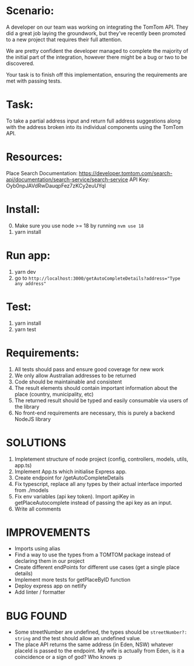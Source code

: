 Scenario:
=========

A developer on our team was working on integrating the TomTom API. They did a great job laying the groundwork, but they've recently been promoted to a new project that requires their full attention.

We are pretty confident the developer managed to complete the majority of the initial part of the integration, however there might be a bug or two to be discovered.

Your task is to finish off this implementation, ensuring the requirements are met with passing tests.


Task:
=====
To take a partial address input and return full address suggestions along with the address broken into its individual components using the TomTom API.


Resources:
==========

Place Search Documentation: https://developer.tomtom.com/search-api/documentation/search-service/search-service
API Key: Oyb0npJAVdRwDauqpFez7zKCy2euUYql

Install:
========
0. Make sure you use node >= 18 by running `nvm use 18`
1. yarn install

Run app:
========
1. yarn dev
2. go to `http://localhost:3000/getAutoCompleteDetails?address="Type any address"`

Test:
=====
1. yarn install
2. yarn test


Requirements:
=============

1. All tests should pass and ensure good coverage for new work
2. We only allow Australian addresses to be returned
3. Code should be maintainable and consistent
4. The result elements should contain important information about the place (country, municipality, etc)
5. The returned result should be typed and easily consumable via users of the library
6. No front-end requirements are necessary, this is purely a backend NodeJS library


SOLUTIONS
=============

1. Impletement structure of node project (config, controllers, models, utils, app.ts)
2. Implement App.ts which initialise Express app.
3. Create endpoint for /getAutoCompleteDetails
4. Fix typescript, replace all any types by their actual interface imported from ./models
5. Fix env variables (api key token). Import apiKey in getPlaceAutocomplete instead of passing the api key as an input.
6. Write all comments


IMPROVEMENTS
=============

- Imports using alias
- Find a way to use the types from a TOMTOM package instead of declaring them in our project
- Create different endPoints for different use cases (get a single place details)
- Implement more tests for getPlaceByID function
- Deploy express app on netlify
- Add linter / formatter


BUG FOUND
=============

- Some streetNumber are undefined, the types should be `streetNumber?: string` and the test should allow an undefined value.
- The place API returns the same address (in Eden, NSW) whatever placeId is passed to the endpoint. My wife is actually from Eden, is it a coincidence or a sign of god? Who knows :p

